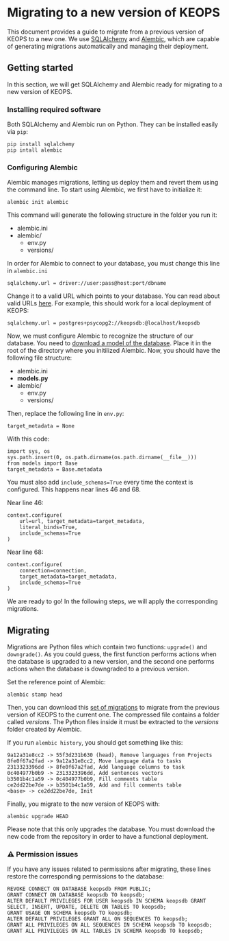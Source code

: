 # Migrating to a new version of KEOPS

This document provides a guide to migrate from a previous version of KEOPS to a new one. We use [SQLAlchemy](https://sqlalchemy-migrate.readthedocs.io/en/latest/) and [Alembic](https://alembic.sqlalchemy.org/en/latest/), which are capable of generating migrations automatically and managing their deployment.

## Getting started

In this section, we will get SQLAlchemy and Alembic ready for migrating to a new version of KEOPS.

### Installing required software
Both SQLAlchemy and Alembic run on Python. They can be installed easily via `pip`:

    pip install sqlalchemy
    pip intall alembic

### Configuring Alembic
Alembic manages migrations, letting us deploy them and revert them using the command line. To start using Alembic, we first have to initialize it:

    alembic init alembic

This command will generate the following structure in the folder you run it:

* alembic.ini
* alembic/
    * env.py
    * versions/

In order for Alembic to connect to your database, you must change this line in `alembic.ini`

    sqlalchemy.url = driver://user:pass@host:port/dbname

Change it to a valid URL which points to your database. You can read about valid URLs [here](https://docs.sqlalchemy.org/en/13/core/engines.html#database-urls). For example, this should work for a local deployment of KEOPS:

    sqlalchemy.url = postgres+psycopg2://keopsdb:@localhost/keopsdb

Now, we must configure Alembic to recognize the structure of our database. You need to [download a model of the database](models.py). Place it in the root of the directory where you initilized Alembic. Now, you should have the following file structure:

* alembic.ini
* **models.py**
* alembic/
    * env.py
    * versions/

Then, replace the following line in `env.py`:

    target_metadata = None

With this code:

    import sys, os
    sys.path.insert(0, os.path.dirname(os.path.dirname(__file__)))
    from models import Base
    target_metadata = Base.metadata

You must also add `include_schemas=True` every time the context is configured. This happens near lines 46 and 68.

Near line 46:

    context.configure(
        url=url, target_metadata=target_metadata,
        literal_binds=True,
        include_schemas=True
    )

Near line 68:

    context.configure(
        connection=connection,
        target_metadata=target_metadata,
        include_schemas=True
    )

We are ready to go! In the following steps, we will apply the corresponding migrations.

## Migrating
Migrations are Python files which contain two functions: `upgrade()` and `downgrade()`. As you could guess, the first function performs actions when the database is upgraded to a new version, and the second one performs actions when the database is downgraded to a previous version.

Set the reference point of Alembic:

    alembic stamp head

Then, you can download this [set of migrations](migrations.zip) to migrate from the previous version of KEOPS to the current one. The compressed file contains a folder called _versions_. The Python files inside it must be extracted to the _versions_ folder created by Alembic.

If you run `alembic history`, you should get something like this:

    9a12a31e8cc2 -> 55f3d231b630 (head), Remove languages from Projects
    8fe0f67a2fad -> 9a12a31e8cc2, Move language data to tasks
    2313323396dd -> 8fe0f67a2fad, Add language columns to task
    0c404977b0b9 -> 2313323396dd, Add sentences vectors
    b3501b4c1a59 -> 0c404977b0b9, Fill comments table
    ce2dd22be7de -> b3501b4c1a59, Add and fill comments table
    <base> -> ce2dd22be7de, Init

Finally, you migrate to the new version of KEOPS with:

    alembic upgrade HEAD

Please note that this only upgrades the database. You must download the new code from the repository in order to have a functional deployment.

### ⚠️ Permission issues
If you have any issues related to permissions after migrating, these lines restore the corresponding permissions to the database:

    REVOKE CONNECT ON DATABASE keopsdb FROM PUBLIC;
    GRANT CONNECT ON DATABASE keopsdb TO keopsdb;
    ALTER DEFAULT PRIVILEGES FOR USER keopsdb IN SCHEMA keopsdb GRANT SELECT, INSERT, UPDATE, DELETE ON TABLES TO keopsdb;
    GRANT USAGE ON SCHEMA keopsdb TO keopsdb;
    ALTER DEFAULT PRIVILEGES GRANT ALL ON SEQUENCES TO keopsdb;
    GRANT ALL PRIVILEGES ON ALL SEQUENCES IN SCHEMA keopsdb TO keopsdb; 
    GRANT ALL PRIVILEGES ON ALL TABLES IN SCHEMA keopsdb TO keopsdb;